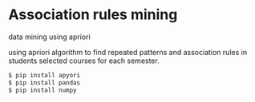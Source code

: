 # Association rules mining
data mining using apriori


using apriori algorithm to find repeated patterns and association rules in students selected courses for each semester.


```sh
$ pip install apyori
$ pip install pandas
$ pip install numpy
